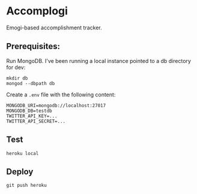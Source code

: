 # Accomplogi

Emogi-based accomplishment tracker.

## Prerequisites:

Run MongoDB.  I've been running a local instance pointed to a db directory for
dev:

```
mkdir db
mongod --dbpath db
```

Create a `.env` file with the following content:

```
MONGODB_URI=mongodb://localhost:27017
MONGODB_DB=testdb
TWITTER_API_KEY=...
TWITTER_API_SECRET=...
```

## Test

```
heroku local
```

## Deploy

```
git push heroku
```
